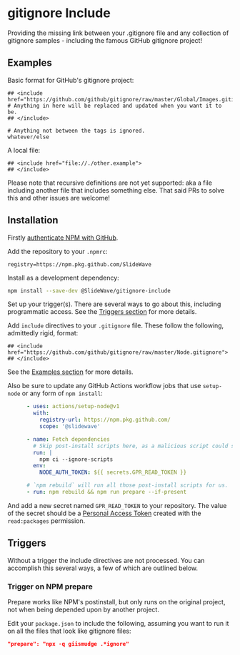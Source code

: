 # gitignore Include

Providing the missing link between your .gitignore file and any collection of gitignore samples - including the famous GitHub gitignore project!

## Examples

Basic format for GitHub's gitignore project:

```gitignore
## <include href="https://github.com/github/gitignore/raw/master/Global/Images.gitignore">
# Anything in here will be replaced and updated when you want it to be.
## </include>

# Anything not between the tags is ignored.
whatever/else
```

A local file:

```gitignore
## <include href="file://./other.example">
## </include>
```

Please note that recursive definitions are not yet supported: aka a file including another file that includes something else. That said PRs to solve this and other issues are welcome!

## Installation

Firstly [authenticate NPM with GitHub](https://help.github.com/en/packages/using-github-packages-with-your-projects-ecosystem/configuring-npm-for-use-with-github-packages#authenticating-to-github-packages).

Add the repository to your `.npmrc`:

```npmrc
registry=https://npm.pkg.github.com/SlideWave
```

Install as a development dependency:

```sh
npm install --save-dev @SlideWave/gitignore-include
```

Set up your trigger(s). There are several ways to go about this, including programmatic access. See the [Triggers section](#triggers) for more details.

Add `include` directives to your `.gitignore` file. These follow the following, admittedly rigid, format:

```gitignore
## <include href="https://github.com/github/gitignore/raw/master/Node.gitignore">
## </include>
```

See the [Examples section](#examples) for more details.

Also be sure to update any GitHub Actions workflow jobs that use `setup-node` or any form of `npm install`:

```yaml
      - uses: actions/setup-node@v1
        with:
          registry-url: https://npm.pkg.github.com/
          scope: '@slidewave'

      - name: Fetch dependencies
        # Skip post-install scripts here, as a malicious script could steal NODE_AUTH_TOKEN.
        run: |
          npm ci --ignore-scripts
        env:
          NODE_AUTH_TOKEN: ${{ secrets.GPR_READ_TOKEN }}

      # `npm rebuild` will run all those post-install scripts for us.
      - run: npm rebuild && npm run prepare --if-present
```

And add a new secret named `GPR_READ_TOKEN` to your repository. The value of the secret should be a [Personal Access Token](https://github.com/settings/tokens/new) created with the `read:packages` permission.

## Triggers

Without a trigger the include directives are not processed. You can accomplish this several ways, a few of which are outlined below.

### Trigger on NPM prepare

Prepare works like NPM's postinstall, but only runs on the original project, not when being depended upon by another project.

Edit your `package.json` to include the following, assuming you want to run it on all the files that look like gitignore files:

```json
"prepare": "npx -q giismudge .*ignore"
```
